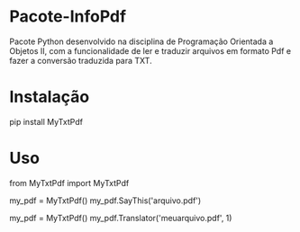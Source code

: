# Pacote-InfoPdf
Pacote Python desenvolvido na disciplina de Programação Orientada a Objetos II, com a funcionalidade de ler e traduzir arquivos em formato Pdf e fazer a conversão traduzida para TXT.

# Instalação

pip install MyTxtPdf

# Uso
from MyTxtPdf import MyTxtPdf

my_pdf = MyTxtPdf()
my_pdf.SayThis('arquivo.pdf')

my_pdf = MyTxtPdf()
my_pdf.Translator('meuarquivo.pdf', 1)

